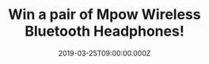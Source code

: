 ---
campaign-uuid: "c-9cf92975-b55f-409b-8ca5-c29bd820c5b6"
type: "Competition"
category: "Technology"
date: "2019-03-25T09:00:00.000Z"
end-date: "2019-04-25T23:59:00.000Z"
disable-form: false
is_promoted: false
has_entry_page: true
title: "Win a pair of Mpow Wireless Bluetooth Headphones!"
competition-description: "<p>Get ready to explore a new world of audio experience\
  \ thanks to the brand new Mpow Wireless Bluetooth Headphones. If you are on the\
  \ run, doing sports or just enjoying your favourite hits… this is a must for you.\
  \ We are giving away a pair of Mpow Wireless Bluetooth Headphones to one lucky winner.</p>\n\
  <p>Release your passion while exercise now! Click below for a chance to win.</p>\n"
hero-header: "Win a pair of Mpow Wireless Bluetooth Headphones!"
terms-confirmation: "N/A"
banner-img: "https://assets.expresslyapp.com/asset-35475c54-f141-47b5-93c7-14a1bfcbf49c.jpg"
logo-left-href: "http://club.expressly.io"
logo-left-image: "https://assets.expresslyapp.com/asset-52c2adaf-ed91-4afe-9d39-9295fa74721e.jpg"
logo-left-title: "ExpresslyClub"
bg-image-hero: "https://assets.expresslyapp.com/asset-e2d09cef-12cf-48ba-839a-d12bcd272977.jpg"
bg-image-first: "https://assets.expresslyapp.com/asset-09ac2a4b-e651-47cb-9e30-c686969214f7.jpg"
section1-content: "<p>Drawing on extensive research and development, Mpow headphones\
  \ features stereo sound with high definition and unparalleled rock-solid bass so\
  \ let your favourite songs drive you forward.</p>\n<p>Thanks to the IPX7 sweatproof\
  \ rating, Mpow sports earbuds keeps the headphones protected and in peak condition\
  \ whether you're getting drenched in sweat after a grueling workout so bring music\
  \ where you sweat; ALSO the improved lithium polymer battery brings up to 10 hours\
  \ pleasure musically and socially with a quick charge of only 1.5 hours, they have\
  \ it all!</p>\n<p>Think no more and enter the form below for a chance to win this\
  \ amazing pair of Mpow Wireless Bluetooth Headphones now!</p>\n"
entry-title: "Win a pair of Mpow Wireless Bluetooth Headphones!"
entry-content: "<p>Enter the draw to win  a pair of Mpow Wireless Bluetooth Headphones\
  \ by entering below before 23:59 on 25th of April 2019.</p>\n"
has-winner: true
winner-title: "CONGRATULATIONS to Martin R. who won a pair of Mpow Wireless Bluetooth\
  \ Headphones!"
winner-banner: "https://assets.expresslyapp.com/asset-535103da-c24e-492f-a1bb-036941b45800.jpg"
prize-description: "A pair of Mpow Wireless Bluetooth Headphones."
special-conditions: "Multiple entries are allowed up to one every day.\r\nThis competition\
  \ is also available on: https://aaa.nme.com/competitions/\r\nmpow-wireless-bluetooth-headphones"
country-restrictions:
- "GB"
---